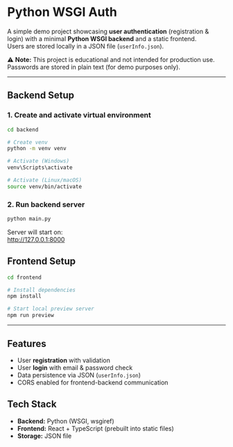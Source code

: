 # Python WSGI Auth

A simple demo project showcasing **user authentication** (registration & login) with a minimal **Python WSGI backend** and a static frontend.  
Users are stored locally in a JSON file (`userInfo.json`).  

⚠️ **Note:** This project is educational and not intended for production use. Passwords are stored in plain text (for demo purposes only).  


---

## Backend Setup

### 1. Create and activate virtual environment
```bash
cd backend

# Create venv
python -m venv venv

# Activate (Windows)
venv\Scripts\activate

# Activate (Linux/macOS)
source venv/bin/activate
```

### 2. Run backend server
```bash
python main.py
```

Server will start on:  
http://127.0.0.1:8000  


## Frontend Setup
```bash
cd frontend

# Install dependencies
npm install

# Start local preview server
npm run preview
```
---

## Features

- User **registration** with validation  
- User **login** with email & password check  
- Data persistence via JSON (`userInfo.json`)  
- CORS enabled for frontend-backend communication  


## Tech Stack

- **Backend:** Python (WSGI, wsgiref)  
- **Frontend:** React + TypeScript (prebuilt into static files)  
- **Storage:** JSON file  


